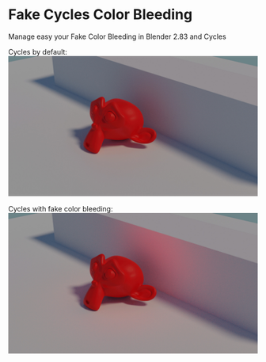 # Fake Cycles Color Bleeding
Manage easy your Fake Color Bleeding in Blender 2.83 and Cycles

Cycles by default:
[![Cycles](https://github.com/zebus3d/CyclesColorBleeding/blob/master/imgs/cycles_original.jpg)](#)

Cycles with fake color bleeding:
[![Cycles Fake Color Bleeding](https://github.com/zebus3d/CyclesColorBleeding/blob/master/imgs/cycles_fake_bleeding.jpg)](#)